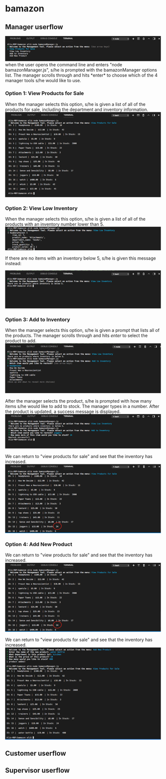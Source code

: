 # bamazon


## Manager userflow

<img src="https://github.com/goergena/bamazon/raw/master/images/Manager-tool-list.png" alt="bamazonManager.js userflow">
when the user opens the command line and enters "node bamazonManager.js", s/he is prompted with the bamazonManager options list. The manager scrolls through and hits *enter* to choose which of the 4 manager tools s/he would like to use.

### Option 1: View Products for Sale

When the manager selects this option, s/he is given a list of all of the products for sale, including the department and inventory information.
<img src="https://github.com/goergena/bamazon/raw/master/images/Manager-view-products-for-sale.png" alt="bamazonManager.js view products for sale">


### Option 2: View Low Inventory

When the manager selects this option, s/he is given a list of all of the products with an inventory number lower than 5.
<img src="https://github.com/goergena/bamazon/raw/master/images/manager-view-low-inventory.png" alt="bamazonManager.js list of inventory items under 5">

If there are no items with an inventory below 5, s/he is given this message instead:

<img src="https://github.com/goergena/bamazon/raw/master/images/Manager-low-inventory-none.png" alt="bamazonManager.js view low inventory- no items with inventory under 5">

### Option 3: Add to Inventory

When the manager selects this option, s/he is given a prompt that lists all of the products. The manager scrolls through and hits *enter* to select the product to add.
<img src="https://github.com/goergena/bamazon/raw/master/images/manager-add-to-inventory.png" alt="bamazonManager.js add to inventory- choose which product to add to">

After the manager selects the product, s/he is prompted with how many items s/he would like to add to stock. The manager types in a number. After the product is updated, a success message is displayed.
<img src="https://github.com/goergena/bamazon/raw/master/images/manager-add-to-inventory2.png" alt="bamazonManager.js add to inventory- success">

We can return to "view products for sale" and see that the inventory has increased.
<img src="https://github.com/goergena/bamazon/raw/master/images/manager-after-add-to-inventory.png" alt="bamazonManager.js view products for sale- inventory for selected product has increased ">


### Option 4: Add New Product

We can return to "view products for sale" and see that the inventory has increased.
<img src="https://github.com/goergena/bamazon/raw/master/images/manager-after-add-to-inventory.png" alt="bamazonManager.js view products for sale- inventory for selected product has increased ">

We can return to "view products for sale" and see that the inventory has increased.
<img src="https://github.com/goergena/bamazon/raw/master/images/manager-after-product-added.png" alt="bamazonManager.js view products for sale- new product is displayed ">


## Customer userflow


## Supervisor userflow



